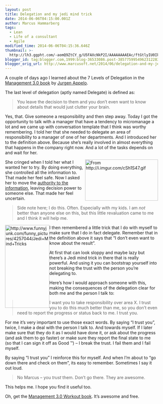 ```yaml
---
layout: post
title: Delegation and my jedi mind trick
date: 2014-06-06T04:15:00.001Z
author: Marcus Hammarberg
tags:
  - Lean
  - Life of a consultant
  - Agile
modified_time: 2014-06-06T04:15:36.646Z
thumbnail: >-
  http://lh3.ggpht.com/-aomQ9ZtCY_g/U5FAXcNkP2I/AAAAAAAAEAc/ftGtlyIU0Ik/s72-c/cringe_thumb.gif?imgmax=800
blogger_id: tag:blogger.com,1999:blog-36533086.post-3857759954962312283
blogger_orig_url: http://www.marcusoft.net/2014/06/delegation-and-my-jedi-mind-trick.html
---
```




A couple of days ago I learned about the 7 Levels of Delegation in the
<a href="http://www.management30.com/" target="_blank">Management 3.0
book</a> by <a
href="https://www.google.com/url?sa=t&amp;rct=j&amp;q=&amp;esrc=s&amp;source=web&amp;cd=1&amp;cad=rja&amp;uact=8&amp;ved=0CCEQFjAA&amp;url=http%3A%2F%2Fwww.jurgenappelo.com%2F&amp;ei=Kz2RU4uvDsak8AXYnoLgCQ&amp;usg=AFQjCNFQF3L_S22dgS4IcJ7x3BsXhPqeYQ&amp;sig2=hsU2Df04eVnbcoCvid31GQ&amp;bvm=bv.68445247,d.dGc"
target="_blank">Jurgen Appelo</a>.

The last level of delegation (aptly named Delegate) is defined as:

> You leave the decision to them and you don’t even want
> to know about details that would just clutter your brain.

Yes, that. Give someone a responsibility and then step away. Today I got
the opportunity to talk with a manager that have a tendency to
micromanage a lot and we came up with conversation template that I think
was worthy remembering.
I told her that she needed to delegate an area of responsibility to a
manager of one of her departments. And I introduced her to the
definition above. Because she’s really involved in almost everything
that happens in the company right now. And a lot of the tasks depends on
and wait for her.

[<img
src="http://lh3.ggpht.com/-aomQ9ZtCY_g/U5FAXcNkP2I/AAAAAAAAEAc/ftGtlyIU0Ik/cringe_thumb.gif?imgmax=800"
title="cringe" style="float: right; display: inline" data-align="right"
width="240" height="135" alt="From http://i.imgur.com/cSh1S47.gif" />](http://lh6.ggpht.com/-__oMSDapPJA/U5FATJewXAI/AAAAAAAAEAU/OjtV9otUMco/s1600-h/cringe%25255B2%25255D.gif)She
cringed when I told her what I wanted her to try. By doing everything,
she controlled all the information to. That made her feel safe. Now I
asked her to move the <a
href="http://www.marcusoft.net/2014/06/move-information-to-authority-and-not.html"
target="_blank">authority to the information</a>, leaving decision power
to someone else. That made her feel uncertain. 

> Side note here; I do this. Often. Especially with my kids. I am *not*
> better than anyone else on this, but this little revaluation came to
> me and I think it will help me. 

[<img
src="http://lh4.ggpht.com/-F2Xs9e6ttwA/U5FAZrusbvI/AAAAAAAAEAs/wDae8SeLwhA/jedimindtrick_thumb%25255B15%25255D.jpg?imgmax=800"
title="jedimindtrick"
style="border-top: 0px; border-right: 0px; background-image: none; border-bottom: 0px; float: left; padding-top: 0px; padding-left: 0px; border-left: 0px; display: inline; padding-right: 0px"
data-border="0" data-align="left" width="146" height="272"
alt="http://www.funnyjunk.com/funny_pictures/4257044/Jedi+Mind+Tricks" />](http://lh3.ggpht.com/-fX_FIYNDpm8/U5FAYtBbTZI/AAAAAAAAEAk/4_xiCqUrzPQ/s1600-h/jedimindtrick%25255B17%25255D.jpg)I
then remembered a little trick that I do with myself to make sure that I
do in fact delegate. Remember that in the definition above it says that
“I don’t even want to know about the result”.

At first that can look sloppy and maybe lazy but there’s a Jedi mind
trick in there that is really powerful. And using it you can bootstrap
yourself into not breaking the trust with the person you’re delegating
to.

Here’s how I would approach someone with this, making the consequences
of the delegation clear for both me and the person I talk to:

> I want you to take responsibility over area X. I trust you to do this
> much better than me, so you don’t even need to report the progress or
> status back to me. I trust you.

For me it’s very important to use those exact words. By saying “I trust
you”, twice, I make a deal with the person I talk to. And towards
myself. If I later make sure that they do it as I would have done it, or
ask about the progress (and ask them to go faster) or make sure they
report the final state to me (so that I can sign it off as Good ™) – I
break the trust. I fail them and I fail myself.

By saying “I trust you” I reinforce this for myself. And when I’m about
to “go down there and check on them”, its easy to remember. Sometimes I
say it out loud.

> No Marcus – you *trust* them. Don’t go there. They are awesome.

This helps me. I hope you find it useful too. 

Oh, get the <a href="http://www.management30.com/workouts/"
target="_blank">Management 3.0 Workout book</a>. It’s awesome and free.
